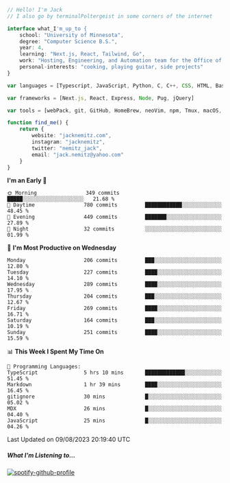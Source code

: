 ```typescript
// Hello! I'm Jack
// I also go by terminalPoltergeist in some corners of the internet

interface what_I'm_up_to {
    school: "University of Minnesota",
    degree: "Computer Science B.S.",
    year: 4,
    learning: "Next.js, React, Tailwind, Go",
    work: "Hosting, Engineering, and Automation team for the Office of Information Technology at UMN",
    personal-interests: "cooking, playing guitar, side projects"
}

var languages = [Typescript, JavaScript, Python, C, C++, CSS, HTML, Bash, VimScript]

var frameworks = [Next.js, React, Express, Node, Pug, jQuery]

var tools = [webPack, git, GitHub, HomeBrew, neoVim, npm, Tmux, macOS, Ubuntu, Docker, Nginx, Cloudflare, DigitalOcean]

function find_me() {
    return {
        website: "jacknemitz.com",
        instagram: "jacknemitz",
        twitter: "nemitz_jack",
        email: "jack.nemitz@yahoo.com"
    }
}
```

<!--START_SECTION:waka-->
**I'm an Early 🐤** 

```text
🌞 Morning                349 commits         █████░░░░░░░░░░░░░░░░░░░░   21.68 % 
🌆 Daytime                780 commits         ████████████░░░░░░░░░░░░░   48.45 % 
🌃 Evening                449 commits         ███████░░░░░░░░░░░░░░░░░░   27.89 % 
🌙 Night                  32 commits          ░░░░░░░░░░░░░░░░░░░░░░░░░   01.99 % 
```
📅 **I'm Most Productive on Wednesday** 

```text
Monday                   206 commits         ███░░░░░░░░░░░░░░░░░░░░░░   12.80 % 
Tuesday                  227 commits         ████░░░░░░░░░░░░░░░░░░░░░   14.10 % 
Wednesday                289 commits         ████░░░░░░░░░░░░░░░░░░░░░   17.95 % 
Thursday                 204 commits         ███░░░░░░░░░░░░░░░░░░░░░░   12.67 % 
Friday                   269 commits         ████░░░░░░░░░░░░░░░░░░░░░   16.71 % 
Saturday                 164 commits         ███░░░░░░░░░░░░░░░░░░░░░░   10.19 % 
Sunday                   251 commits         ████░░░░░░░░░░░░░░░░░░░░░   15.59 % 
```


📊 **This Week I Spent My Time On** 

```text
💬 Programming Languages: 
TypeScript               5 hrs 10 mins       █████████████░░░░░░░░░░░░   51.45 % 
Markdown                 1 hr 39 mins        ████░░░░░░░░░░░░░░░░░░░░░   16.45 % 
gitignore                30 mins             █░░░░░░░░░░░░░░░░░░░░░░░░   05.02 % 
MDX                      26 mins             █░░░░░░░░░░░░░░░░░░░░░░░░   04.40 % 
JavaScript               25 mins             █░░░░░░░░░░░░░░░░░░░░░░░░   04.26 % 
```


 Last Updated on 09/08/2023 20:19:40 UTC
<!--END_SECTION:waka-->

##### What I'm Listening to...

[![spotify-github-profile](https://spotify-github-profile.vercel.app/api/view?uid=jack.nemitz&cover_image=true&show_offline=true&bar_color=53b14f&bar_color_cover=false&background_color=121212FF)](https://spotify-github-profile.vercel.app/api/view?uid=jack.nemitz&redirect=true)

